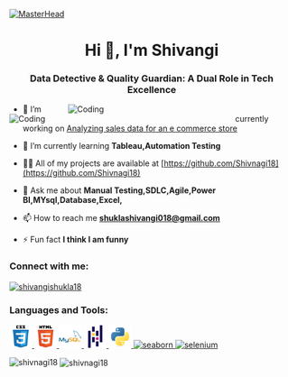 [![MasterHead](https://i.gifer.com/74pZ.gif)](https://rishavchanda.io)
<h1 align="center">Hi 👋, I'm Shivangi</h1>
<h3 align="center">Data Detective & Quality Guardian: A Dual Role in Tech Excellence</h3>
<img align="right" alt="Coding" width="400" src="https://user-images.githubusercontent.com/74038190/236119160-976a0405-caa7-470c-9356-16d43402ea0a.gif">
<img align="left" alt="Coding" width="400" src="https://images.lemonly.com/wp-content/uploads/2018/08/07150313/Homebase_Thumb_v01.gif">


- 🔭 I’m currently working on [Analyzing sales data for an e commerce store](https://github.com/Shivnagi18/Power-BI-Dashboards)

- 🌱 I’m currently learning **Tableau,Automation Testing**

- 👨‍💻 All of my projects are available at [https://github.com/Shivnagi18](https://github.com/Shivnagi18)

- 💬 Ask me about **Manual Testing,SDLC,Agile,Power BI,MYsql,Database,Excel,**

- 📫 How to reach me **shuklashivangi018@gmail.com**

- ⚡ Fun fact **I think I am funny**

<h3 align="left">Connect with me:</h3>
<p align="left">
<a href="https://linkedin.com/in/shivangishukla18" target="blank"><img align="center" src="https://raw.githubusercontent.com/rahuldkjain/github-profile-readme-generator/master/src/images/icons/Social/linked-in-alt.svg" alt="shivangishukla18" height="30" width="40" /></a>
</p>

<h3 align="left">Languages and Tools:</h3>
<p align="left"> <a href="https://www.w3schools.com/css/" target="_blank" rel="noreferrer"> <img src="https://raw.githubusercontent.com/devicons/devicon/master/icons/css3/css3-original-wordmark.svg" alt="css3" width="40" height="40"/> </a> <a href="https://www.w3.org/html/" target="_blank" rel="noreferrer"> <img src="https://raw.githubusercontent.com/devicons/devicon/master/icons/html5/html5-original-wordmark.svg" alt="html5" width="40" height="40"/> </a> <a href="https://www.mysql.com/" target="_blank" rel="noreferrer"> <img src="https://raw.githubusercontent.com/devicons/devicon/master/icons/mysql/mysql-original-wordmark.svg" alt="mysql" width="40" height="40"/> </a> <a href="https://pandas.pydata.org/" target="_blank" rel="noreferrer"> <img src="https://raw.githubusercontent.com/devicons/devicon/2ae2a900d2f041da66e950e4d48052658d850630/icons/pandas/pandas-original.svg" alt="pandas" width="40" height="40"/> </a> <a href="https://www.python.org" target="_blank" rel="noreferrer"> <img src="https://raw.githubusercontent.com/devicons/devicon/master/icons/python/python-original.svg" alt="python" width="40" height="40"/> </a> <a href="https://seaborn.pydata.org/" target="_blank" rel="noreferrer"> <img src="https://seaborn.pydata.org/_images/logo-mark-lightbg.svg" alt="seaborn" width="40" height="40"/> </a> <a href="https://www.selenium.dev" target="_blank" rel="noreferrer"> <img src="https://raw.githubusercontent.com/detain/svg-logos/780f25886640cef088af994181646db2f6b1a3f8/svg/selenium-logo.svg" alt="selenium" width="40" height="40"/> </a> </p>

<p><img align="left" src="https://github-readme-stats.vercel.app/api/top-langs?username=shivnagi18&show_icons=true&locale=en&layout=compact" alt="shivnagi18" /></p>

<p>&nbsp;<img align="center" src="https://github-readme-stats.vercel.app/api?username=shivnagi18&show_icons=true&locale=en" alt="shivnagi18" /></p>
